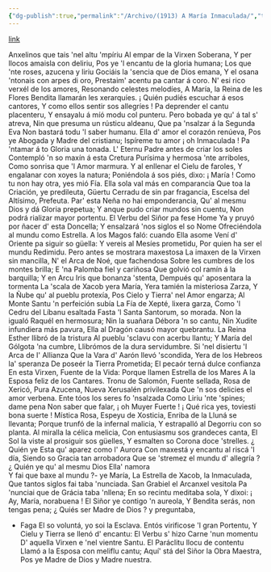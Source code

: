 ```yaml
---
{"dg-publish":true,"permalink":"/Archivo/(1913) A María Inmaculada/","tags":["#Siglo_20","a1913","central","Francisco_González_Prieto","escrito","Gijón","poema"]}
---
```


[link](https://asturies.com/cavedaynava/amariai2.txt)

 Anxelinos que tais 'nel altu 'mpíriu
 Al empar de la Virxen Soberana,
 Y per llocos amaisla con deliriu,
 Pos ye 'l encantu de la gloria humana;
 Los que 'nte roses, azucena y liriu
 Gociáis la 'sencia que de Dios emana,
 Y el osana 'ntonais con arpes di oro,
 Prestaim' acentu pa cantar á coro.
 N' esi rico verxél de los amores,
 Resonando celestes melodíes,
 A María, la Reina de les Flores
 Bendita llamarán les xerarquíes.
 ¡ Quién pudíés escuchar á esos cantores,
 Y como ellos sentir sos allegríes !
 Pa deprender el cantu placenteru,
 Y ensayalu á míó modu col punteru. 
 Pero bobada ye qu' á tal s' atreva,
 Nin que presuma un rústicu aldeanu,
 Que pa 'nsalzar á la Segunda Eva
 Non bastará todu 'l saber humanu.
 Ella d' amor el corazón renúeva,
 Pos ye Abogada y Madre del cristianu;
 Ispíreme tu amor ¡ oh Inmaculada !
 Pa 'ntamar á to Gloria una tonada.
 L' Eternu Padre antes de criar los soles
 Contempló 'n so maxín á esta Cretura
 Purísima y hermosa 'nte arriboles,
 Como sonrisa que 'l Amor marmura.
 Y al enllenar el Cielu de faroles,
 Y engalanar con xoyes la natura;
 Poniéndola á sos piés, dixo: ¡ María !
 Como tu non hay otra, yes mió Fía.
 Ella sola val más en comparancia
 Que toa la Criación, ye predileuta,
 Güertu Cerradu de sin par fragancia,
Escelsa del Altísimo, Prefeuta. 
Par' esta Neña no hai emponderancia, 
Qu' al mesmu Dios y dá Gloria prepetua; 
Y anque pudo criar mundos sin cuentu, 
Non podrá rializar mayor portentu.
El Verbu del Siñor pa fese Home 
Ya y pruyó por ñacer d' esta Doncella; 
Y ensalzará 'nos siglos el so Nome 
Ofreciéndola al mundu como Estrella. 
A los Magos faló: cuando Ella asome 
Vení d' Oriente pa siguir so güella: 
Y vereis al Mesíes prometidu, 
Por quien ha ser el mundu Redimidu.
Pero antes se mostrara maxestosa 
La imaxen de la Virxen sin mancilla, 
N' el Arca de Noé, que fachendosa 
Sobre les cumbres de los montes brilla; 
E 'na Palomba fiel y cariñosa 
Que golvió col ramín á la barquilla; 
Y en Arcu Iris que bonanza 'stenta, 
Dempués qu' aposentara la tormenta
La 'scala de Xacob yera María, 
Yera tamién la misteriosa Zarza, 
Y la Ñube qu' al pueblu protexía, 
Pos Cielo y Tierra' nel Amor engarza; 
Al Monte Santu 'n perfeición subía 
La Fía de Xepté, lixera garza, 
Como 'l Cedru del Líbanu esaltada 
Fasta 'l Santa Santorum, so morada.
Non la igualó Raquél en hermosura; 
Nin la suañara Débora 'n so cantu, 
Nin Xudite infundiera más pavura, 
Ella al Dragón causó mayor quebrantu. 
La Reina Esther llibró de la tristura 
Al pueblu 'sclavu con acerbu llantu; 
Y María del Gólgota 'na cumbre, 
Llibrómos de la dura servidumbre.
Si 'nel disiertu 'I Arca de I' Allianza 
Que la Vara d' Aarón llevó 'scondida, 
Yera de los Hebreos la' speranza 
De poseér la Tierra Prometida; 
El pecaór terná dulce confianza 
En esta Virxen, Fuente de la Vida:
Porque llamen Estrella de los Mares 
A la Esposa feliz de los Cantares.
Tronu de Salomón, Fuente sellada, 
Rosa de Xericó, Pura Azucena, 
Nueva Xerusalén privilexada 
Que 'n sos delicies el amor verbena. 
Ente tóos los seres fo 'nsalzada 
Como Liriu 'nte 'spines; dame pena 
Non saber que falar, ¡ oh Muyer Fuerte ! 
¡ Qué rica yes, toviesti bona suerte !
Mística Rosa, Espeyu de Xosticia, 
Enriba de la Lluná se llevanta; 
Porque trunfó de la infernal malicia, 
Y estrapalló al Degorriu con so planta. 
Al miralla la célica melicia, 
Con entusiasmu sos grandeces canta, 
El Sol la viste al prosiguir sos güelles, 
Y esmalten so Corona doce 'strelles.
¿ Quién ye Esta qu' aparez como l' Aurora 
Con maxestá y encantu al riscá 'l día, 
Siendo so Gracia tan arrobadora 
Que se 'stremez el mundu d' allegría ? 
¿ Quién ye qu' al mesmu Dios Ella' namora  
Y fai que baxe al mundu ?- ye María, 
La Estrella de Xacob, la Inmaculada, 
Que tantos siglos fai taba 'nunciada.
San Grabiel el Arcanxel vesitola 
Pa 'nunciai que de Grácia taba 'nllena; 
En so recintu meditaba sola, 
Y dixoi: ¡ Ay, María, norabuena ! 
El Siñor ye contigo 'n aureola, 
Y Bendita serás, non tengas pena;
¿ Quiés ser Madre de Dios ? y preguntaba, 
- Faga El so voluntá, yo soi la Esclava.
Entós virificose 'l gran Portentu, 
Y Cielu y Tierra se llenó d' encantu: 
El Verbu s' hizo Carne 'nun momentu 
D' aquella Virxen e 'nel vientre Santu. 
El Paráclitu llocu de contentu 
Llamó a la Esposa con meliflu cantu; 
Aquí' stá del Siñor la Obra Maestra, 
Pos ye Madre de Dios y Madre nuestra.